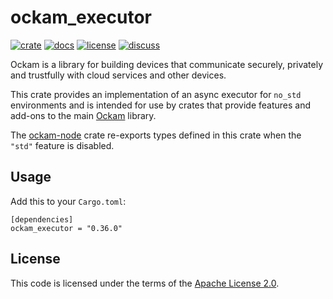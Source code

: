 # ockam_executor

[![crate][crate-image]][crate-link]
[![docs][docs-image]][docs-link]
[![license][license-image]][license-link]
[![discuss][discuss-image]][discuss-link]

Ockam is a library for building devices that communicate securely, privately
and trustfully with cloud services and other devices.

This crate provides an implementation of an async executor for
`no_std` environments and is intended for use by crates that provide
features and add-ons to the main [Ockam][main-ockam-crate-link]
library.

The [ockam-node][ockam-node-crate-link] crate re-exports types defined in
this crate when the `"std"` feature is disabled.

## Usage

Add this to your `Cargo.toml`:

```
[dependencies]
ockam_executor = "0.36.0"
```

## License

This code is licensed under the terms of the [Apache License 2.0][license-link].

[main-ockam-crate-link]: https://crates.io/crates/ockam
[ockam-node-crate-link]: https://crates.io/crates/ockam_node

[crate-image]: https://img.shields.io/crates/v/ockam_executor.svg
[crate-link]: https://crates.io/crates/ockam_executor

[docs-image]: https://docs.rs/ockam_node/badge.svg
[docs-link]: https://docs.rs/ockam_node

[license-image]: https://img.shields.io/badge/License-Apache%202.0-green.svg
[license-link]: https://github.com/build-trust/ockam/blob/HEAD/LICENSE

[discuss-image]: https://img.shields.io/badge/Discuss-Github%20Discussions-ff70b4.svg
[discuss-link]: https://github.com/build-trust/ockam/discussions
